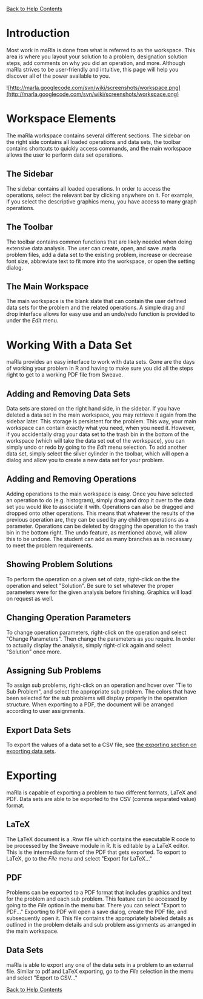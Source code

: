 [Back to Help Contents](HelpContents.md)



# Introduction #
Most work in maRla is done from what is referred to as the workspace. This area is where you layout your solution to a problem, designation solution steps, add comments on why you did an operation, and more. Although maRla strives to be user-friendly and intuitive, this page will help you discover all of the power available to you.

![http://marla.googlecode.com/svn/wiki/screenshots/workspace.png](http://marla.googlecode.com/svn/wiki/screenshots/workspace.png)

# Workspace Elements #
The maRla workspace contains several different sections. The sidebar on the right side contains all loaded operations and data sets, the toolbar contains shortcuts to quickly access commands, and the main workspace allows the user to perform data set operations.
## The Sidebar ##
The sidebar contains all loaded operations. In order to access the operations, select the relevant bar by clicking anywhere on it. For example, if you select the descriptive graphics menu, you have access to many graph operations.
## The Toolbar ##
The toolbar contains common functions that are likely needed when doing extensive data analysis. The user can create, open, and save .marla problem files, add a data set to the existing problem, increase or decrease font size, abbreviate text to fit more into the workspace, or open the setting dialog.
## The Main Workspace ##
The main workspace is the blank slate that can contain the user defined data sets for the problem and the related operations. A simple drag and drop interface allows for easy use and an undo/redo function is provided to under the _Edit_ menu.


# Working With a Data Set #
maRla provides an easy interface to work with data sets. Gone are the days of working your problem in R and having to make sure you did all the steps right to get to a working PDF file from Sweave.

## Adding and Removing Data Sets ##
Data sets are stored on the right hand side, in the sidebar. If you have deleted a data set in the main workspace, you may retrieve it again from the sidebar later. This storage is persistent for the problem. This way, your main workspace can contain exactly what you need, when you need it. However, if you accidentally drag your data set to the trash bin in the bottom of the workspace (which will take the data set out of the workspace), you can simply undo or redo by going to the _Edit_ menu selection. To add another data set, simply select the silver cylinder in the toolbar, which will open a dialog and allow you to create a new data set for your problem.

## Adding and Removing Operations ##
Adding operations to the main workspace is easy. Once you have selected an operation to do (e.g. histogram), simply drag and drop it over to the data set you would like to associate it with. Operations can also be dragged and dropped onto other operations. This means that whatever the results of the previous operation are, they can be used by any children operations as a parameter. Operations can be deleted by dragging the operation to the trash bin in the bottom right. The undo feature, as mentioned above, will allow this to be undone. The student can add as many branches as is necessary to meet the problem requirements.
## Showing Problem Solutions ##
To perform the operation on a given set of data, right-click on the the operation and select "Solution". Be sure to set whatever the proper parameters were for the given analysis before finishing. Graphics will load on request as well.
## Changing Operation Parameters ##
To change operation parameters, right-click on the operation and select "Change Parameters". Then change the parameters as you require. In order to actually display the analysis, simply right-click again and select "Solution" once more.
## Assigning Sub Problems ##
To assign sub problems, right-click on an operation and hover over "Tie to Sub Problem", and select the appropriate sub problem. The colors that have been selected for the sub problems will display properly in the operation structure. When exporting to a PDF, the document will be arranged according to user assignments.
## Export Data Sets ##
To export the values of a data set to a CSV file, see [the exporting section on exporting data sets](#Data_Sets.md).

# Exporting #
maRla is capable of exporting a problem to two different formats, LaTeX and PDF. Data sets are able to be exported to the CSV (comma separated value) format.
## LaTeX ##
The LaTeX document is a .Rnw file which contains the executable R code to be processed by the Sweave module in R. It is editable by a LaTeX editor. This is the intermediate form of the PDF that gets exported. To export to LaTeX, go to the _File_ menu and select "Export for LaTeX..."
## PDF ##
Problems can be exported to a PDF format that includes graphics and text for the problem and each sub problem. This feature can be accessed by going to the _File_ option in the menu bar. There you can select "Export to PDF..." Exporting to PDF will open a save dialog, create the PDF file, and subsequently open it. This file contains the appropriately labeled details as outlined in the problem details and sub problem assignments as arranged in the main workspace.
## Data Sets ##
maRla is able to export any one of the data sets in a problem to an external file. Similar to pdf and LaTeX exporting, go to the _File_ selection in the menu and select "Export to CSV..."

[Back to Help Contents](HelpContents.md)